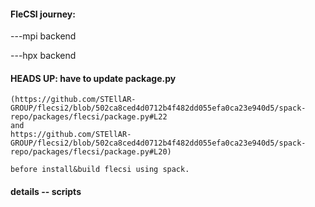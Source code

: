 #### FleCSI journey:


---mpi backend

---hpx backend
    
 #### HEADS UP: have to update package.py 
 
    (https://github.com/STEllAR-GROUP/flecsi2/blob/502ca8ced4d0712b4f482dd055efa0ca23e940d5/spack-repo/packages/flecsi/package.py#L22 
    and 
    https://github.com/STEllAR-GROUP/flecsi2/blob/502ca8ced4d0712b4f482dd055efa0ca23e940d5/spack-repo/packages/flecsi/package.py#L20)
    
    before install&build flecsi using spack.
    
 #### details -- scripts 
     
